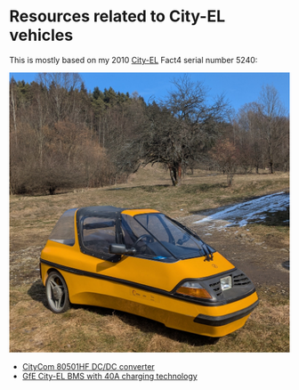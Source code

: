 # Resources related to City-EL vehicles

This is mostly based on my 2010
[City-EL](https://en.wikipedia.org/wiki/CityEl) Fact4
serial number 5240:

![City-EL Fact4 number 5240](city-el-fact4-5240.jpg)

- [CityCom 80501HF DC/DC converter](DCDC-CityCom-80501HF)
- [GfE City-EL BMS with 40A charging technology](GfE-BMS)
